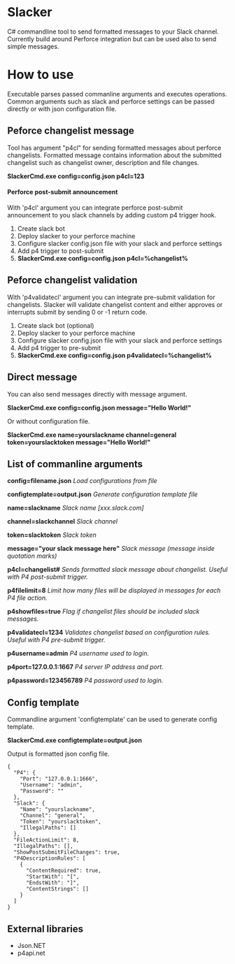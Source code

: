 # Slacker

C# commandline tool to send formatted messages to your Slack channel. Currently build around Perforce integration but can be used also to send simple messages.

# How to use
Executable parses passed commanline arguments and executes operations. Common arguments such as slack and perforce settings can be passed directly or with json configuration file.

## Peforce changelist message
Tool has argument "p4cl" for sending formatted messages about perforce changelists. Formatted message contains information about the submitted changelist such as changelist owner, description and file changes.

**SlackerCmd.exe config=config.json p4cl=123**

#### Perforce post-submit announcement
With 'p4cl' argument you can integrate perforce post-submit announcement to you slack channels by adding custom p4 trigger hook.

1. Create slack bot
2. Deploy slacker to your perforce machine
3. Configure slacker config.json file with your slack and perforce settings
4. Add p4 trigger to post-submit
 1. **SlackerCmd.exe config=config.json p4cl=%changelist%**
 
## Peforce changelist validation
With 'p4validatecl' argument you can integrate pre-submit validation for changelists. Slacker will validate changelist content and either approves or interrupts submit by sending 0 or -1 return code.

1. Create slack bot (optional)
2. Deploy slacker to your perforce machine
3. Configure slacker config.json file with your slack and perforce settings
4. Add p4 trigger to pre-submit
 1. **SlackerCmd.exe config=config.json p4validatecl=%changelist%**

## Direct message
You can also send messages directly with message argument.

**SlackerCmd.exe config=config.json message="Hello World!"**

Or without configuration file.

**SlackerCmd.exe name=yourslackname channel=general token=yourslacktoken message="Hello World!"**

## List of commanline arguments

**config=filename.json**
*Load configurations from file*

**configtemplate=output.json**
*Generate configuration template file*

**name=slackname**
*Slack name [xxx.slack.com]*

**channel=slackchannel**
*Slack channel*

**token=slacktoken**
*Slack token*

**message="your slack message here"**
*Slack message (message inside quotation marks)*
            
**p4cl=changelist#**
*Sends formatted slack message about changelist. Useful with P4 post-submit trigger.*

**p4filelimit=8**
*Limit how many files will be displayed in messages for each P4 file action.*

**p4showfiles=true**
*Flag if changelist files should be included slack messages.*
            
**p4validatecl=1234**
*Validates changelist based on configuration rules. Useful with P4 pre-submit trigger.*

**p4username=admin**
*P4 username used to login.*

**p4port=127.0.0.1:1667**
*P4 server IP address and port.*

**p4password=123456789**
*P4 password used to login.*

## Config template
Commandline argument 'configtemplate' can be used to generate config template.

**SlackerCmd.exe configtemplate=output.json**

Output is formatted json config file.

```
{
  "P4": {
    "Port": "127.0.0.1:1666",
    "Username": "admin",
    "Password": ""
  },
  "Slack": {
    "Name": "yourslackname",
    "Channel": "general",
    "Token": "yourslacktoken",
    "IllegalPaths": []
  },
  "FileActionLimit": 8,
  "IllegalPaths": [],
  "ShowPostSubmitFileChanges": true,
  "P4DescriptionRules": [
    {
      "ContentRequired": true,
      "StartWith": "[",
      "EndstWith": "]",
      "ContentStrings": []
    }
  ]
}
```

## External libraries
* Json.NET
* p4api.net
